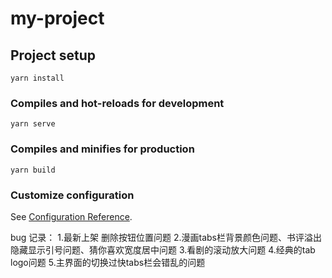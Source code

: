 # my-project

## Project setup
```
yarn install
```

### Compiles and hot-reloads for development
```
yarn serve
```

### Compiles and minifies for production
```
yarn build
```

### Customize configuration
See [Configuration Reference](https://cli.vuejs.org/config/).



bug  记录：
1.最新上架 删除按钮位置问题
2.漫画tabs栏背景颜色问题、书评溢出隐藏显示引号问题、猜你喜欢宽度居中问题
3.看剧的滚动放大问题
4.经典的tab logo问题
5.主界面的切换过快tabs栏会错乱的问题
